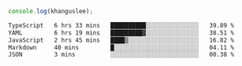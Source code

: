 ```js
console.log(khanguslee);
```

<!--START_SECTION:waka-->

```txt
TypeScript   6 hrs 33 mins   ██████████░░░░░░░░░░░░░░░   39.89 %
YAML         6 hrs 19 mins   █████████▓░░░░░░░░░░░░░░░   38.51 %
JavaScript   2 hrs 45 mins   ████▒░░░░░░░░░░░░░░░░░░░░   16.82 %
Markdown     40 mins         █░░░░░░░░░░░░░░░░░░░░░░░░   04.11 %
JSON         3 mins          ░░░░░░░░░░░░░░░░░░░░░░░░░   00.38 %
```

<!--END_SECTION:waka-->

<!--
**khanguslee/khanguslee** is a ✨ _special_ ✨ repository because its `README.md` (this file) appears on your GitHub profile.

Here are some ideas to get you started:

- 🔭 I’m currently working on ...
- 🌱 I’m currently learning ...
- 👯 I’m looking to collaborate on ...
- 🤔 I’m looking for help with ...
- 💬 Ask me about ...
- 📫 How to reach me: ...
- 😄 Pronouns: ...
- ⚡ Fun fact: ...
-->

